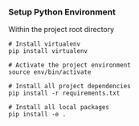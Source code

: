 ### Setup Python Environment

Within the project root directory
```
# Install virtualenv
pip install virtualenv

# Activate the project environment
source env/bin/activate

# Install all project dependencies
pip install -r requirements.txt

# Install all local packages
pip install -e .
```